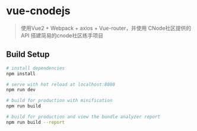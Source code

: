 # vue-cnodejs

> 使用Vue2 + Webpack + axios + Vue-router，并使用 CNode社区提供的API 搭建简易的cnode社区练手项目

## Build Setup

``` bash
# install dependencies
npm install

# serve with hot reload at localhost:8080
npm run dev

# build for production with minification
npm run build

# build for production and view the bundle analyzer report
npm run build --report
```

